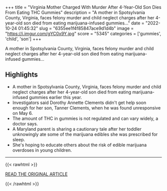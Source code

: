 +++
title = "Virginia Mother Charged With Murder After 4-Year-Old Son Dies From Eating THC Gummies"
description = "A mother in Spotsylvania County, Virginia, faces felony murder and child neglect charges after her 4-year-old son died from eating marijuana-infused gummies..."
date = "2022-10-24 01:45:32"
slug = "6355ee1f4f85847ace9d1d4b"
image = "https://i.imgur.com/gYC0x9Y.jpg"
score = "5345"
categories = ['gummies', 'child', 'son']
+++

A mother in Spotsylvania County, Virginia, faces felony murder and child neglect charges after her 4-year-old son died from eating marijuana-infused gummies...

## Highlights

- A mother in Spotsylvania County, Virginia, faces felony murder and child neglect charges after her 4-year-old son died from eating marijuana-infused gummies earlier this year.
- Investigators said Dorothy Annette Clements didn't get help soon enough for her son, Tanner Clements, when he was found unresponsive on May 6.
- The amount of THC in gummies is not regulated and can vary widely, a doctor says.
- A Maryland parent is sharing a cautionary tale after her toddler unknowingly ate some of the marijuana edibles she was prescribed for sleep.
- She's hoping to educate others about the risk of edible marijuana overdoses in young children.

---

{{< rawhtml >}}
  <p class="article-category">
    <a target="_blank" href="https://www.nbcwashington.com/news/local/virginia-mother-charged-with-murder-after-4-year-old-son-dies-from-eating-thc-gummies/3187538/?utm_source=digg">READ THE ORIGINAL ARTICLE</a>
  </p>
{{< /rawhtml >}}
